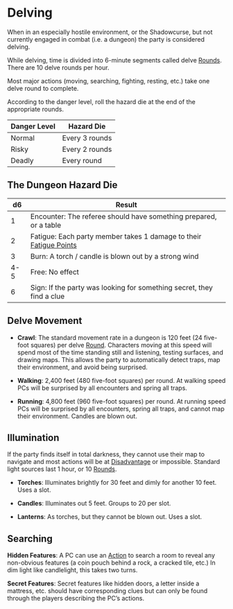 # Delving

When in an especially hostile environment, or the Shadowcurse, but not currently engaged in combat (i.e. a dungeon) the party is considered delving.

While delving, time is divided into 6-minute segments called delve [Rounds](Round.md). There are 10 delve rounds per hour. 

Most major actions (moving, searching, fighting, resting, etc.) take one delve round to complete. 

According to the danger level, roll the hazard die at the end of the appropriate rounds.

| Danger Level | Hazard Die     |
| ------------ | -------------- |
| Normal       | Every 3 rounds |
| Risky        | Every 2 rounds |
| Deadly       | Every round    |
## The Dungeon Hazard Die

| d6  | Result                                                                                                                                           |
| --- | ------------------------------------------------------------------------------------------------------------------------------------------------ |
| 1   | Encounter: The referee should have something prepared, or a table                                                                                |
| 2   | Fatigue: Each party member takes 1 damage to their [Fatigue Points](../Player%20Character%20Components/Derived%20Statistics/Fatigue%20Points.md) |
| 3   | Burn: A torch / candle is blown out by a strong wind                                                                                             |
| 4-5 | Free: No effect                                                                                                                                  |
| 6   | Sign: If the party was looking for something secret, they find a clue                                                                            |
## Delve Movement

- **Crawl**: The standard movement rate in a dungeon is 120 feet (24 five-foot squares) per delve [Round](Round.md). Characters moving at this speed will spend most of the time standing still and listening, testing surfaces, and drawing maps. This allows the party to automatically detect traps, map their environment, and avoid being surprised. 

- **Walking**: 2,400 feet (480 five-foot squares) per round. At walking speed PCs will be surprised by all encounters and spring all traps.

- **Running**: 4,800 feet (960 five-foot squares) per round. At running speed PCs will be surprised by all encounters, spring all traps, and cannot map their environment. Candles are blown out.
## Illumination

If the party finds itself in total darkness, they cannot use their map to navigate and most actions will be at [Disadvantage](../Dice%20Rolls/Disadvantage.md) or impossible. Standard light sources last 1 hour, or 10 [Rounds](Round.md).

- **Torches**: Illuminates brightly for 30 feet and dimly for another 10 feet. Uses a slot.

- **Candles**: Illuminates out 5 feet. Groups to 20 per slot.

- **Lanterns**: As torches, but they cannot be blown out. Uses a slot.
## Searching

**Hidden Features**: A PC can use an [Action](Action.md) to search a room to reveal any non-obvious features (a coin pouch behind a rock, a cracked tile, etc.) In dim light like candlelight, this takes two turns. 

**Secret Features**: Secret features like hidden doors, a letter inside a mattress, etc. should have corresponding clues but can only be found through the players describing the PC’s actions.